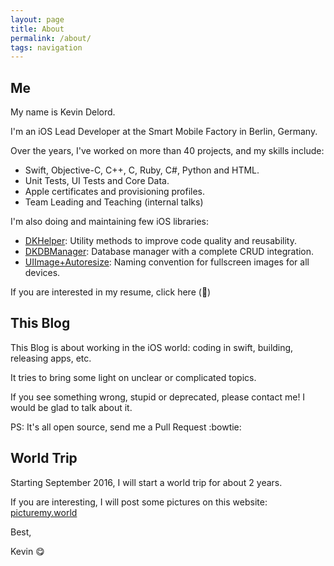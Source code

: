 ```yaml
---
layout: page
title: About
permalink: /about/
tags: navigation
---
```


## Me

My name is Kevin Delord.

I'm an iOS Lead Developer at the Smart Mobile Factory in Berlin, Germany.

Over the years, I've worked on more than 40 projects, and my skills include:

* Swift, Objective-C, C++, C, Ruby, C#, Python and HTML.
* Unit Tests, UI Tests and Core Data.
* Apple certificates and provisioning profiles.
* Team Leading and Teaching (internal talks)

I'm also doing and maintaining few iOS libraries:

* [DKHelper](https://github.com/kevindelord/DKHelper): Utility methods to improve code quality and reusability.
* [DKDBManager](https://github.com/kevindelord/DKDBManager): Database manager with a complete CRUD integration.
* [UIImage+Autoresize](https://github.com/kevindelord/UIImage-Autoresize): Naming convention for fullscreen images for all devices.

If you are interested in my resume, click here (:construction_worker:)

## This Blog

This Blog is about working in the iOS world: coding in swift, building, releasing apps, etc.

It tries to bring some light on unclear or complicated topics.

If you see something wrong, stupid or deprecated, please contact me! I would be glad to talk about it.

PS: It's all open source, send me a Pull Request :bowtie:

## World Trip

Starting September 2016, I will start a world trip for about 2 years.

If you are interesting, I will post some pictures on this website: [picturemy.world](picturemy.world)

Best,

Kevin :yum: